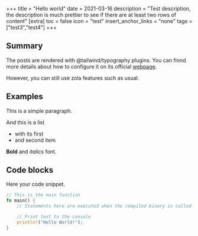 +++
title = "Hello world"
date = 2021-03-16
description = "Test description, the description is much prettier to see if there are at least two rows of content"
[extra]
toc = false
icon = "test"
insert_anchor_links = "none"
tags = ["test3","test4"]
+++

## Summary
The posts are rendered with @tailwind/typography plugins.
You can finnd more details about how to configure it on its official [webpage](https://tailwindcss.com/docs/typography-plugin).

However, you can still use zola features such as usual.

## Examples

This is a simple paragraph.

And this is a list
- with its first
- and second item


**Bold** and *italics* font.

## Code blocks

Here your code snippet.

```rust
// This is the main function
fn main() {
    // Statements here are executed when the compiled binary is called

    // Print text to the console
    println!("Hello World!");
}
```
